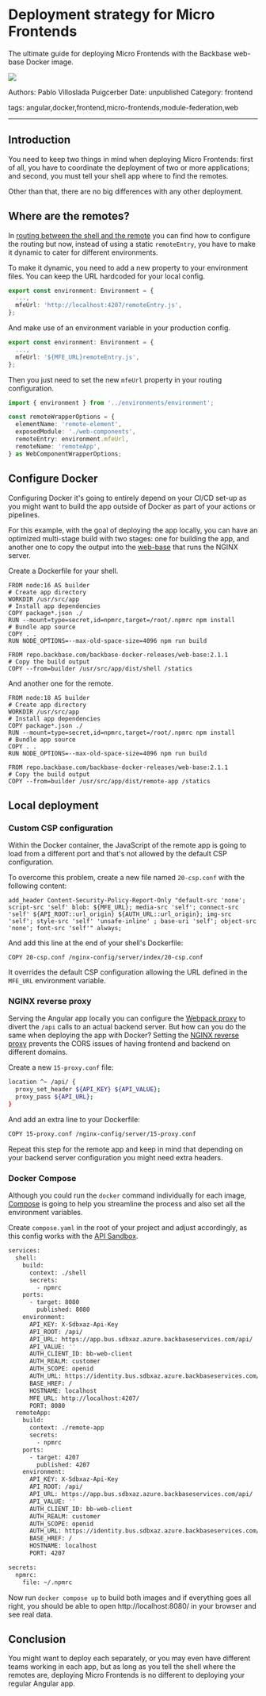 # Deployment strategy for Micro Frontends

The ultimate guide for deploying Micro Frontends with the Backbase web-base Docker image.

![](assets/banner.png)

Authors: Pablo Villoslada Puigcerber
Date: unpublished
Category: frontend

tags: angular,docker,frontend,micro-frontends,module-federation,web

---

## Introduction

You need to keep two things in mind when deploying Micro Frontends: first of all, you have to coordinate the deployment of two or more applications; and second, you must tell your shell app where to find the remotes. 

Other than that, there are no big differences with any other deployment.

## Where are the remotes?

In [routing between the shell and the remote](2024/05/15/maintaining-legacy-code-with-micro-frontends#routing-between-the-shell-and-the-remote) you can find how to configure the routing but now, instead of using a static `remoteEntry`, you have to make it dynamic to cater for different environments.

To make it dynamic, you need to add a new property to your environment files. You can keep the URL hardcoded for your local config.

```typescript
export const environment: Environment = {
  ...,
  mfeUrl: 'http://localhost:4207/remoteEntry.js',
};
```

And make use of an environment variable in your production config.

```typescript
export const environment: Environment = {
  ...,
  mfeUrl: '${MFE_URL}remoteEntry.js',
};
```

Then you just need to set the new `mfeUrl` property in your routing configuration.

```typescript
import { environment } from '../environments/environment';

const remoteWrapperOptions = {
  elementName: 'remote-element',
  exposedModule: './web-components',
  remoteEntry: environment.mfeUrl,
  remoteName: 'remoteApp',
} as WebComponentWrapperOptions;
```

## Configure Docker

Configuring Docker it's going to entirely depend on your CI/CD set-up as you might want to build the app outside of Docker as part of your actions or pipelines.

For this example, with the goal of deploying the app locally, you can have an optimized multi-stage build with two stages: one for building the app, and another one to copy the output into the [web-base](https://backbase.io/developers/documentation/web-devkit/reference/web-base/) that runs the NGINX server.

Create a Dockerfile for your shell.
```shell
FROM node:16 AS builder
# Create app directory
WORKDIR /usr/src/app
# Install app dependencies
COPY package*.json ./
RUN --mount=type=secret,id=npmrc,target=/root/.npmrc npm install
# Bundle app source
COPY . .
RUN NODE_OPTIONS=--max-old-space-size=4096 npm run build

FROM repo.backbase.com/backbase-docker-releases/web-base:2.1.1
# Copy the build output
COPY --from=builder /usr/src/app/dist/shell /statics
```

And another one for the remote.
```shell
FROM node:18 AS builder
# Create app directory
WORKDIR /usr/src/app
# Install app dependencies
COPY package*.json ./
RUN --mount=type=secret,id=npmrc,target=/root/.npmrc npm install
# Bundle app source
COPY . .
RUN NODE_OPTIONS=--max-old-space-size=4096 npm run build

FROM repo.backbase.com/backbase-docker-releases/web-base:2.1.1
# Copy the build output
COPY --from=builder /usr/src/app/dist/remote-app /statics
```

## Local deployment

### Custom CSP configuration

Within the Docker container, the JavaScript of the remote app is going to load from a different port and that's not allowed by the default CSP configuration.

To overcome this problem, create a new file named `20-csp.conf` with the following content:

```shell
add_header Content-Security-Policy-Report-Only "default-src 'none'; script-src 'self' blob: ${MFE_URL}; media-src 'self'; connect-src 'self' ${API_ROOT::url_origin} ${AUTH_URL::url_origin}; img-src 'self'; style-src 'self' 'unsafe-inline' ; base-uri 'self'; object-src 'none'; font-src 'self'" always;
```

And add this line at the end of your shell's Dockerfile:
```shell
COPY 20-csp.conf /nginx-config/server/index/20-csp.conf
```

It overrides the default CSP configuration allowing the URL defined in the `MFE_URL` environment variable.  

### NGINX reverse proxy

Serving the Angular app locally you can configure the [Webpack proxy](https://v17.angular.io/guide/build#proxying-to-a-backend-server) to divert the `/api` calls to an actual backend server. But how can you do the same when deploying the app with Docker? Setting the [NGINX reverse proxy](https://docs.nginx.com/nginx/admin-guide/web-server/reverse-proxy/) prevents the CORS issues of having frontend and backend on different domains.

Create a new `15-proxy.conf` file:
```bash
location ^~ /api/ {
  proxy_set_header ${API_KEY} ${API_VALUE};
  proxy_pass ${API_URL};
}
```

And add an extra line to your Dockerfile:
```bash
COPY 15-proxy.conf /nginx-config/server/15-proxy.conf
```

Repeat this step for the remote app and keep in mind that depending on your backend server configuration you might need extra headers.

### Docker Compose

Although you could run the `docker` command individually for each image, [Compose](https://docs.docker.com/compose/) is going to help you streamline the process and also set all the environment variables.

Create `compose.yaml` in the root of your project and adjust accordingly, as this config works with the [API Sandbox](https://backbase.io/developers/documentation/api-sandbox/).
```bash
services:
  shell:
    build:
      context: ./shell
      secrets:
        - npmrc
    ports:
      - target: 8080
        published: 8080
    environment:
      API_KEY: X-Sdbxaz-Api-Key
      API_ROOT: /api/
      API_URL: https://app.bus.sdbxaz.azure.backbaseservices.com/api/
      API_VALUE: ''
      AUTH_CLIENT_ID: bb-web-client
      AUTH_REALM: customer
      AUTH_SCOPE: openid
      AUTH_URL: https://identity.bus.sdbxaz.azure.backbaseservices.com/auth/
      BASE_HREF: /
      HOSTNAME: localhost
      MFE_URL: http://localhost:4207/
      PORT: 8080
  remoteApp:
    build:
      context: ./remote-app
      secrets:
        - npmrc
    ports:
      - target: 4207
        published: 4207
    environment:
      API_KEY: X-Sdbxaz-Api-Key
      API_ROOT: /api/
      API_URL: https://app.bus.sdbxaz.azure.backbaseservices.com/api/
      API_VALUE: ''
      AUTH_CLIENT_ID: bb-web-client
      AUTH_REALM: customer
      AUTH_SCOPE: openid
      AUTH_URL: https://identity.bus.sdbxaz.azure.backbaseservices.com/auth/
      BASE_HREF: /
      HOSTNAME: localhost
      PORT: 4207

secrets:
  npmrc:
    file: ~/.npmrc
```

Now run `docker compose up` to build both images and if everything goes all right, you should be able to open http://localhost:8080/ in your browser and see real data.

## Conclusion

You might want to deploy each separately, or you may even have different teams working in each app, but as long as you tell the shell where the remotes are, deploying Micro Frontends is no different to deploying your regular Angular app.

